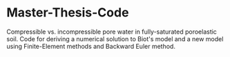 # Master-Thesis-Code
Compressible vs. incompressible pore water in fully-saturated poroelastic soil. Code for deriving a numerical solution to Biot's model and a new model using Finite-Element methods and Backward Euler method.
